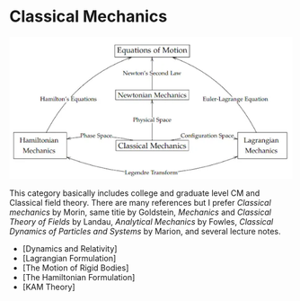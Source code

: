 # Classical Mechanics

![Map of CM](/assets/img/mapcm.png)

This category basically includes college and graduate level CM and Classical field theory. There are many references but I prefer *Classical mechanics* by Morin, same titie by Goldstein, *Mechanics* and *Classical Theory of Fields* by Landau, *Analytical Mechanics* by Fowles, *Classical Dynamics of Particles and Systems* by Marion, and several lecture notes.

- [Dynamics and Relativity]
- [Lagrangian Formulation]
- [The Motion of Rigid Bodies]
- [The Hamiltonian Formulation]
- [KAM Theory]